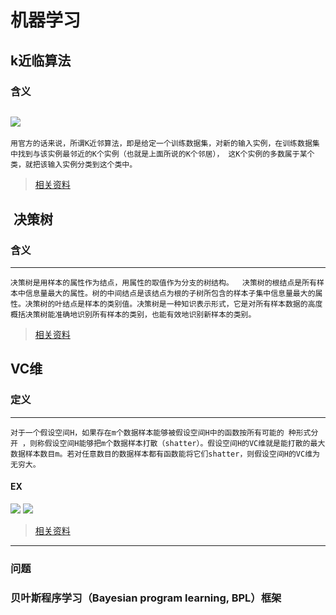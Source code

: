 # 机器学习
##  k近临算法
### 含义
![](http://images0.cnblogs.com/blog2015/771535/201508/041623504236939.jpg) 
---
`用官方的话来说，所谓K近邻算法，即是给定一个训练数据集，对新的输入实例，在训练数据集中找到与该实例最邻近的K个实例（也就是上面所说的K个邻居）， 这K个实例的多数属于某个类，就把该输入实例分类到这个类中。`
>[相关资料](http://www.cnblogs.com/ybjourney/p/4702562.html)
##  决策树
### 含义
---
`决策树是用样本的属性作为结点，用属性的取值作为分支的树结构。 
决策树的根结点是所有样本中信息量最大的属性。树的中间结点是该结点为根的子树所包含的样本子集中信息量最大的属性。决策树的叶结点是样本的类别值。决策树是一种知识表示形式，它是对所有样本数据的高度概括决策树能准确地识别所有样本的类别，也能有效地识别新样本的类别。`
>[相关资料](http://blog.csdn.net/alvine008/article/details/37760639)


##  VC维
### 定义
---
`对于一个假设空间H，如果存在m个数据样本能够被假设空间H中的函数按所有可能的 种形式分开 ，则称假设空间H能够把m个数据样本打散（shatter）。假设空间H的VC维就是能打散的最大数据样本数目m。若对任意数目的数据样本都有函数能将它们shatter，则假设空间H的VC维为无穷大。`

#### EX
![](https://pic3.zhimg.com/v2-7492d14da3e2b248e2c4971f1937ad12_b.png) 
![](https://pic4.zhimg.com/v2-64faf9d2dc907120bbc9d859b35677a3_b.png) 
>[相关资料](https://www.zhihu.com/question/38607822)
---

### 问题
### 贝叶斯程序学习（Bayesian program learning, BPL）框架
